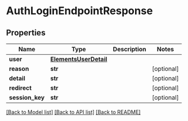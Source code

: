 # AuthLoginEndpointResponse


## Properties

Name | Type | Description | Notes
------------ | ------------- | ------------- | -------------
**user** | [**ElementsUserDetail**](ElementsUserDetail.md) |  | 
**reason** | **str** |  | [optional] 
**detail** | **str** |  | [optional] 
**redirect** | **str** |  | [optional] 
**session_key** | **str** |  | [optional] 

[[Back to Model list]](../#documentation-for-models) [[Back to API list]](../#documentation-for-api-endpoints) [[Back to README]](../)


